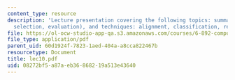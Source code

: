 ```yaml
---
content_type: resource
description: 'Lecture presentation covering the following topics: summarization (content
  selection, evaluation), and techniques: alignment, classification, rewriting.'
file: https://ol-ocw-studio-app-qa.s3.amazonaws.com/courses/6-892-computational-models-of-discourse-spring-2004/08272bf5a87aeb36868219a513e43640_lec10.pdf
file_type: application/pdf
parent_uid: 60d1924f-7823-1aed-404a-a8cca822467b
resourcetype: Document
title: lec10.pdf
uid: 08272bf5-a87a-eb36-8682-19a513e43640
---
```

